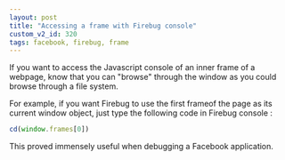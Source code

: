 ```yaml
---
layout: post
title: "Accessing a frame with Firebug console"
custom_v2_id: 320
tags: facebook, firebug, frame
---
```


If you want to access the Javascript console of an inner frame of a webpage,
know that you can "browse" through the window as you could browse through a
file system.

For example, if you want Firebug to use the first frameof the page as its
current window object, just type the following code in Firebug console :

```js
cd(window.frames[0])
```

This proved immensely useful when debugging a Facebook application.
